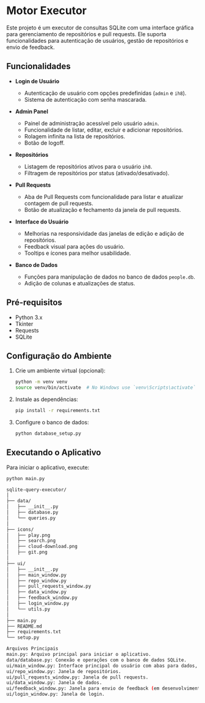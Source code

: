# Motor Executor

Este projeto é um executor de consultas SQLite com uma interface gráfica para gerenciamento de repositórios e pull requests. Ele suporta funcionalidades para autenticação de usuários, gestão de repositórios e envio de feedback.

## Funcionalidades

- **Login de Usuário**
  - Autenticação de usuário com opções predefinidas (`admin` e `ih8`).
  - Sistema de autenticação com senha mascarada.

- **Admin Panel**
  - Painel de administração acessível pelo usuário `admin`.
  - Funcionalidade de listar, editar, excluir e adicionar repositórios.
  - Rolagem infinita na lista de repositórios.
  - Botão de logoff.

- **Repositórios**
  - Listagem de repositórios ativos para o usuário `ih8`.
  - Filtragem de repositórios por status (ativado/desativado).

- **Pull Requests**
  - Aba de Pull Requests com funcionalidade para listar e atualizar contagem de pull requests.
  - Botão de atualização e fechamento da janela de pull requests.

- **Interface do Usuário**
  - Melhorias na responsividade das janelas de edição e adição de repositórios.
  - Feedback visual para ações do usuário.
  - Tooltips e ícones para melhor usabilidade.

- **Banco de Dados**
  - Funções para manipulação de dados no banco de dados `people.db`.
  - Adição de colunas e atualizações de status.

## Pré-requisitos

- Python 3.x
- Tkinter
- Requests
- SQLite

## Configuração do Ambiente

1. Crie um ambiente virtual (opcional):
    ```bash
    python -m venv venv
    source venv/bin/activate  # No Windows use `venv\Scripts\activate`
    ```

2. Instale as dependências:
    ```bash
    pip install -r requirements.txt
    ```

3. Configure o banco de dados:
    ```bash
    python database_setup.py
    ```

## Executando o Aplicativo

Para iniciar o aplicativo, execute:
```bash
python main.py

sqlite-query-executor/
│
├── data/
│   ├── __init__.py
│   ├── database.py
│   └── queries.py
│
├── icons/
│   ├── play.png
│   ├── search.png
│   ├── cloud-download.png
│   ├── git.png
│
├── ui/
│   ├── __init__.py
│   ├── main_window.py
│   ├── repo_window.py
│   ├── pull_requests_window.py
│   ├── data_window.py
│   ├── feedback_window.py
│   ├── login_window.py
│   └── utils.py
│
├── main.py
├── README.md
├── requirements.txt
└── setup.py

Arquivos Principais
main.py: Arquivo principal para iniciar o aplicativo.
data/database.py: Conexão e operações com o banco de dados SQLite.
ui/main_window.py: Interface principal do usuário com abas para dados, repositórios e pull requests.
ui/repo_window.py: Janela de repositórios.
ui/pull_requests_window.py: Janela de pull requests.
ui/data_window.py: Janela de dados.
ui/feedback_window.py: Janela para envio de feedback (em desenvolvimento).
ui/login_window.py: Janela de login.